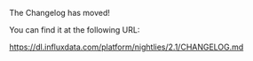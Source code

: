 The Changelog has moved!

You can find it at the following URL:

https://dl.influxdata.com/platform/nightlies/2.1/CHANGELOG.md
